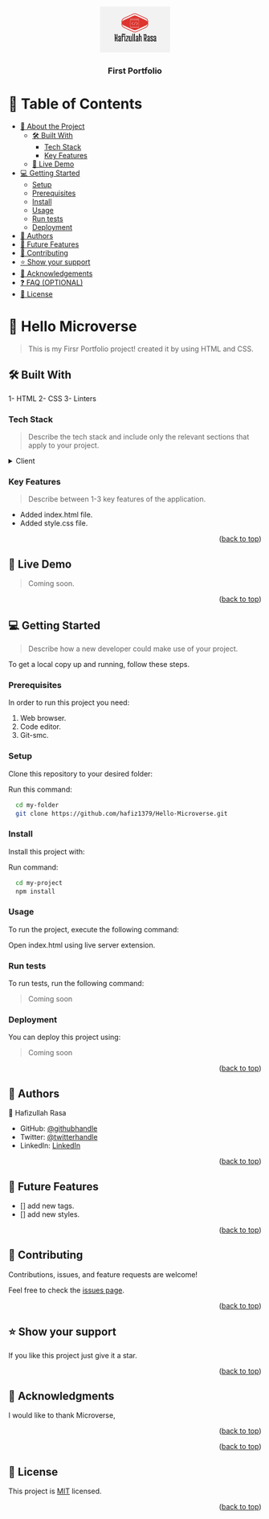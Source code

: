 <a name="readme-top"></a>

<!--
HOW TO USE:
This is an example of how you may give instructions on setting up your project locally.

Modify this file to match your project and remove sections that don't apply.

REQUIRED SECTIONS:
- Table of Contents
- About the Project
  - Built With
  - Live Demo
- Getting Started
- Authors
- Future Features
- Contributing
- Show your support
- Acknowledgements
- License

OPTIONAL SECTIONS:
- FAQ

After you're finished please remove all the comments and instructions!
-->

<div align="center">
  <!-- You are encouraged to replace this logo with your own! Otherwise you can also remove it. -->
  <img src="./77.png" alt="logo" width="140"  height="auto" />
  <br/>

  <h3><b>First Portfolio</b></h3>

</div>

<!-- TABLE OF CONTENTS -->

# 📗 Table of Contents

- [📖 About the Project](#about-project)
  - [🛠 Built With](#built-with)
    - [Tech Stack](#tech-stack)
    - [Key Features](#key-features)
  - [🚀 Live Demo](#live-demo)
- [💻 Getting Started](#getting-started)
  - [Setup](#setup)
  - [Prerequisites](#prerequisites)
  - [Install](#install)
  - [Usage](#usage)
  - [Run tests](#run-tests)
  - [Deployment](#triangular_flag_on_post-deployment)
- [👥 Authors](#authors)
- [🔭 Future Features](#future-features)
- [🤝 Contributing](#contributing)
- [⭐️ Show your support](#support)
- [🙏 Acknowledgements](#acknowledgements)
- [❓ FAQ (OPTIONAL)](#faq)
- [📝 License](#license)

<!-- PROJECT DESCRIPTION -->

# 📖 Hello Microverse <a name="about-project"></a>

> This is my Firsr Portfolio project! created it by using HTML and CSS.

## 🛠 Built With <a name="built-with"></a>

1- HTML
2- CSS
3- Linters

### Tech Stack <a name="tech-stack"></a>

> Describe the tech stack and include only the relevant sections that apply to your project.

<details>
  <summary>Client</summary>
  <ul>
    <li><a href="https://html.spec.whatwg.org/multipage//">HTML</a></li>
    <li><a href="https://www.w3.org/TR/CSS/#css/">CSS</a></li>
  </ul>
</details>

<!-- Features -->

### Key Features <a name="key-features"></a>

> Describe between 1-3 key features of the application.

- Added index.html file.
- Added style.css file.

<p align="right">(<a href="#readme-top">back to top</a>)</p>

<!-- LIVE DEMO -->

## 🚀 Live Demo <a name="live-demo"></a>

> Coming soon.

<p align="right">(<a href="#readme-top">back to top</a>)</p>

<!-- GETTING STARTED -->

## 💻 Getting Started <a name="getting-started"></a>

> Describe how a new developer could make use of your project.

To get a local copy up and running, follow these steps.

### Prerequisites

In order to run this project you need:

1. Web browser.
2. Code editor.
3. Git-smc.

### Setup

Clone this repository to your desired folder:

Run this command:

```sh
  cd my-folder
  git clone https://github.com/hafiz1379/Hello-Microverse.git
```

### Install

Install this project with:

Run command:

```sh
  cd my-project
  npm install
```

### Usage

To run the project, execute the following command:

Open index.html using live server extension.

### Run tests

To run tests, run the following command:

> Coming soon

### Deployment

You can deploy this project using:

> Coming soon

<p align="right">(<a href="#readme-top">back to top</a>)</p>

<!-- AUTHORS -->

## 👥 Authors <a name="authors"></a>

👤 Hafizullah Rasa

- GitHub: [@githubhandle](https://github.com/hafiz1379)
- Twitter: [@twitterhandle](https://twitter.com/Hafizrasa1379?s=35)
- LinkedIn: [LinkedIn](https://www.linkedin.com/in/hafizullah-rasa-8436a1257/)

<p align="right">(<a href="#readme-top">back to top</a>)</p>

<!-- FUTURE FEATURES -->

## 🔭 Future Features <a name="future-features"></a>

- [] add new tags.
- [] add new styles.

<p align="right">(<a href="#readme-top">back to top</a>)</p>

<!-- CONTRIBUTING -->

## 🤝 Contributing <a name="contributing"></a>

Contributions, issues, and feature requests are welcome!

Feel free to check the [issues page](../../issues/).

<p align="right">(<a href="#readme-top">back to top</a>)</p>

<!-- SUPPORT -->

## ⭐️ Show your support <a name="support"></a>

If you like this project just give it a star.

<p align="right">(<a href="#readme-top">back to top</a>)</p>

<!-- ACKNOWLEDGEMENTS -->

## 🙏 Acknowledgments <a name="acknowledgements"></a>

I would like to thank Microverse,

<p align="right">(<a href="#readme-top">back to top</a>)</p>

<p align="right">(<a href="#readme-top">back to top</a>)</p>

<!-- LICENSE -->

## 📝 License <a name="license"></a>

This project is [MIT](./LICENSE) licensed.

<p align="right">(<a href="#readme-top">back to top</a>)</p>
